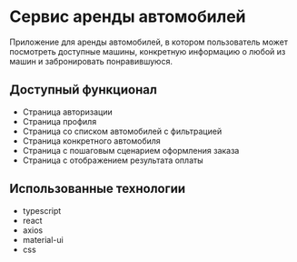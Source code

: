 # Сервис аренды автомобилей 

Приложение для аренды автомобилей, в котором пользователь может посмотреть доступные машины, конкретную информацию о любой из машин и забронировать понравившуюся. 

## Доступный функционал
<ul>
  <li>Страница авторизации</li>
  <li>Страница профиля</li>
  <li>Страница со списком автомобилей с фильтрацией</li>
  <li>Страница конкретного автомобиля</li>
  <li>Страница с пошаговым сценарием оформления заказа</li>
  <li>Страница с отображением результата оплаты</li>
</ul>

## Использованные технологии
<ul>
  <li>typescript</li>
  <li>react</li>
  <li>axios</li>
  <li>material-ui</li>
  <li>css</li>
</ul>